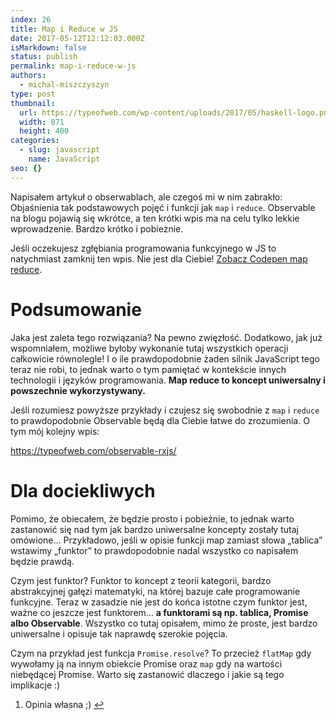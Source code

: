 ```yaml
---
index: 26
title: Map i Reduce w JS
date: 2017-05-12T12:12:03.000Z
isMarkdown: false
status: publish
permalink: map-i-reduce-w-js
authors:
  - michal-miszczyszyn
type: post
thumbnail:
  url: https://typeofweb.com/wp-content/uploads/2017/05/haskell-logo.png
  width: 871
  height: 400
categories:
  - slug: javascript
    name: JavaScript
seo: {}
---
```


Napisałem artykuł o obserwablach, ale czegoś mi w nim zabrakło: Objaśnienia tak podstawowych pojęć i funkcji jak <code>map</code> i <code>reduce</code>. Observable na blogu pojawią się wkrótce, a ten krótki wpis ma na celu tylko lekkie wprowadzenie. Bardzo krótko i pobieżnie.

Jeśli oczekujesz zgłębiania programowania funkcyjnego w JS to natychmiast zamknij ten wpis. Nie jest dla Ciebie!
<CodepenWidget height="450" themeId="0" slugHash="zwWNEV" defaultTab="js,result" user="mmiszy" embedVersion="2" penTitle="map reduce">
<a href="http://codepen.io/mmiszy/pen/zwWNEV/">Zobacz Codepen map reduce</a>.
</CodepenWidget>

<h1 id="podsumowanie">Podsumowanie</h1>
Jaka jest zaleta tego rozwiązania? Na pewno zwięzłość. Dodatkowo, jak już wspomniałem, możliwe byłoby wykonanie tutaj wszystkich operacji całkowicie równolegle! I o ile prawdopodobnie żaden silnik JavaScript tego teraz nie robi, to jednak warto o tym pamiętać w kontekście innych technologii i języków programowania. <strong>Map reduce to koncept uniwersalny i powszechnie wykorzystywany.</strong>

Jeśli rozumiesz powyższe przykłady i czujesz się swobodnie z <code>map</code> i <code>reduce</code> to prawdopodobnie Observable będą dla Ciebie łatwe do zrozumienia. O tym mój kolejny wpis:

https://typeofweb.com/observable-rxjs/

<h1 id="dladociekliwych">Dla dociekliwych</h1>
Pomimo, że obiecałem, że będzie prosto i pobieżnie, to jednak warto zastanowić się nad tym jak bardzo uniwersalne koncepty zostały tutaj omówione… Przykładowo, jeśli w opisie funkcji map zamiast słowa „tablica” wstawimy „funktor” to prawdopodobnie nadal wszystko co napisałem będzie prawdą.

Czym jest funktor? Funktor to koncept z teorii kategorii, bardzo abstrakcyjnej gałęzi matematyki, na której bazuje całe programowanie funkcyjne. Teraz w zasadzie nie jest do końca istotne czym funktor jest, ważne co jeszcze jest funktorem… <strong>a funktorami są np. tablica, Promise albo Observable</strong>. Wszystko co tutaj opisałem, mimo że proste, jest bardzo uniwersalne i opisuje tak naprawdę szerokie pojęcia.

Czym na przykład jest funkcja <code>Promise.resolve</code>? To przecież <code>flatMap</code> gdy wywołamy ją na innym obiekcie Promise oraz <code>map</code> gdy na wartości niebędącej Promise. Warto się zastanowić dlaczego i jakie są tego implikacje :)

<div class="footnotes">
<ol>
 	<li id="fn:1" class="footnote">Opinia własna ;) <a title="return to article" href="#fnref:1">↩</a></li>
</ol>
</div>
